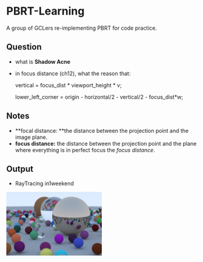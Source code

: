 # PBRT-Learning
A group of GCLers re-implementing PBRT for code practice.

## Question

- what is **Shadow Acne**

- in focus distance (ch12),  what the reason that:

  vertical = focus_dist * viewport_height * v;

  lower_left_corner = origin - horizontal/2 - vertical/2 - focus_dist*w;

## Notes

- **focal distance: **the distance between the projection point and the image plane.
- **focus distance:** the distance between the projection point and the plane where everything is in perfect focus the *focus distance*. 

## Output

- RayTracing in1weekend

<img src=scene/Final-Scene.png width="50%" height="50%">

